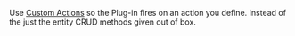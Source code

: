 Use [Custom Actions](https://community.dynamics.com/crm/b/thinkdynamicdodynamic/posts/call-global-custom-action-using-javascript-in-dynamics-365) so the Plug-in fires on an action you define. Instead of the just the entity CRUD methods given out of box.